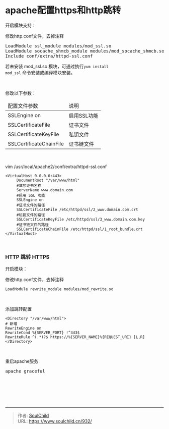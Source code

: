 # apache配置https和http跳转

<!--more-->
开启模块支持：

修改http.conf文件，去掉注释
<pre>
LoadModule ssl_module modules/mod_ssl.so
LoadModule socache_shmcb_module modules/mod_socache_shmcb.so
Include conf/extra/httpd-ssl.conf
</pre>
若未安装 mod_ssl.so 模块，可通过执行<code>yum install mod_ssl</code> 命令安装或编译模块安装。

&nbsp;

修改以下参数：
<table border="0" cellspacing="0" cellpadding="0" align="center">
<thead>
<tr>
<td>配置文件参数</td>
<td>说明</td>
</tr>
</thead>
<tbody>
<tr>
<td>SSLEngine on</td>
<td>启用SSL功能</td>
</tr>
<tr>
<td>SSLCertificateFile</td>
<td>证书文件</td>
</tr>
<tr>
<td>SSLCertificateKeyFile</td>
<td>私钥文件</td>
</tr>
<tr>
<td>SSLCertificateChainFile</td>
<td>证书链文件</td>
</tr>
</tbody>
</table>
&nbsp;

vim /usr/local/apache2/conf/extra/httpd-ssl.conf
<pre><code><span class="hljs-section">&lt;VirtualHost 0.0.0.0:443&gt;</span>
     <span class="hljs-attribute"><span class="hljs-nomarkup">DocumentRoot</span></span> <span class="hljs-string">"/var/www/html"</span> 
     <span class="hljs-comment">#填写证书名称</span>
     <span class="hljs-attribute"><span class="hljs-nomarkup">ServerName</span></span> www.domain.com 
     <span class="hljs-comment">#启用 SSL 功能</span>
     <span class="hljs-attribute">SSLEngine</span> <span class="hljs-literal">on</span> 
     <span class="hljs-comment">#证书文件的路径</span>
     <span class="hljs-attribute">SSLCertificateFile</span> /etc/httpd/ssl/2_www.domain.com.crt 
     <span class="hljs-comment">#私钥文件的路径</span>
     <span class="hljs-attribute">SSLCertificateKeyFile</span> /etc/httpd/ssl/3_www.domain.com.key 
     <span class="hljs-comment">#证书链文件的路径</span>
     <span class="hljs-attribute">SSLCertificateChainFile</span> /etc/httpd/ssl/1_root_bundle.crt 
<span class="hljs-section">&lt;/VirtualHost&gt;</span></code></pre>
&nbsp;
<h3 id="http-.E8.87.AA.E5.8A.A8.E8.B7.B3.E8.BD.AC-https-.E7.9A.84.E5.AE.89.E5.85.A8.E9.85.8D.E7.BD.AE.EF.BC.88.E5.8F.AF.E9.80.89.EF.BC.89">HTTP 跳转 HTTPS</h3>
开启模块：

修改http.conf文件，去掉注释
<pre class="line-numbers" data-start="1"><code class="language-bash">LoadModule rewrite_module modules/mod_rewrite.so
</code></pre>
&nbsp;

添加跳转配置
<pre><code><span class="hljs-section">&lt;Directory "/var/www/html"&gt;</span> 
<span class="hljs-comment"># 新增</span>
<span class="hljs-attribute"><span class="hljs-nomarkup">RewriteEngine</span></span> <span class="hljs-literal">on</span>
<span class="hljs-attribute"><span class="hljs-nomarkup">RewriteCond</span></span> <span class="hljs-variable">%{SERVER_PORT}</span> !^443$
<span class="hljs-attribute"><span class="hljs-nomarkup">RewriteRule</span></span> ^(.*)?$ https://<span class="hljs-variable">%{SERVER_NAME}</span><span class="hljs-variable">%{REQUEST_URI}</span><span class="hljs-meta"> [L,R]</span>
<span class="hljs-section">&lt;/Directory&gt;</span></code></pre>
&nbsp;

重启apache服务
<pre>apache graceful</pre>
&nbsp;

&nbsp;

&nbsp;


---

> 作者: [SoulChild](https://www.soulchild.cn)  
> URL: https://www.soulchild.cn/932/  

